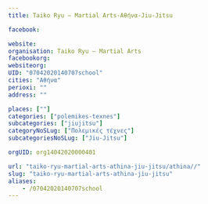 ```yaml
---
title: Taiko Ryu – Martial Arts-Αθήνα-Jiu-Jitsu

facebook:

website:
organisation: Taiko Ryu – Martial Arts
facebookorg:
websiteorg:
UID: "07042020140707school"
cities: "Αθήνα"
perioxi: ""
address: ""

places: [""]
categories: ["polemikes-texnes"]
subcategories: ["jiujitsu"]
categoryNoSLug: ["Πολεμικές τέχνες"]
subcategoriesNoSLug: ["Jiu-Jitsu"]

orgUID: org14042020000401

url: "taiko-ryu-martial-arts-athina-jiu-jitsu/athina//"
slug: "taiko-ryu-martial-arts-athina-jiu-jitsu"
aliases:
    - /07042020140707school
---
```





